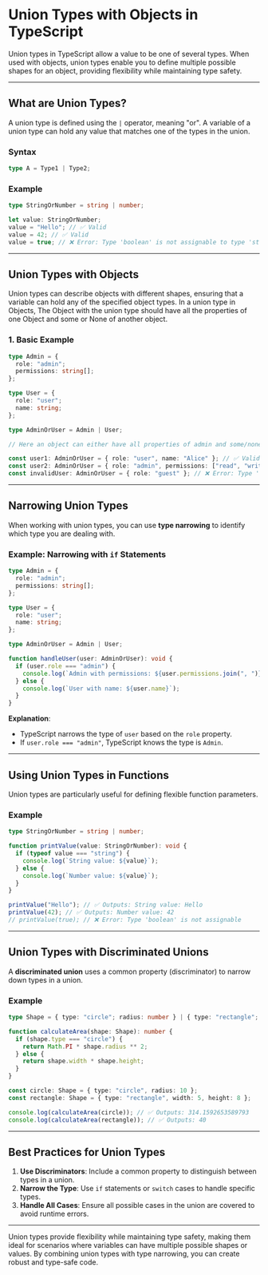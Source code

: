 # Union Types with Objects in TypeScript

Union types in TypeScript allow a value to be one of several types. When used with objects, union types enable you to define multiple possible shapes for an object, providing flexibility while maintaining type safety.

---

## **What are Union Types?**

A union type is defined using the `|` operator, meaning "or". A variable of a union type can hold any value that matches one of the types in the union.

### **Syntax**

```typescript
type A = Type1 | Type2;
```

### **Example**

```typescript
type StringOrNumber = string | number;

let value: StringOrNumber;
value = "Hello"; // ✅ Valid
value = 42; // ✅ Valid
value = true; // ❌ Error: Type 'boolean' is not assignable to type 'string | number'
```

---

## **Union Types with Objects**

Union types can describe objects with different shapes, ensuring that a variable can hold any of the specified object types.
In a union type in Objects, The Object with the union type should have all the properties of one Object and some or None of another object.

### **1. Basic Example**

```typescript
type Admin = {
  role: "admin";
  permissions: string[];
};

type User = {
  role: "user";
  name: string;
};

type AdminOrUser = Admin | User;

// Here an object can either have all properties of admin and some/none of user OR all properties of user and some/none of admin

const user1: AdminOrUser = { role: "user", name: "Alice" }; // ✅ Valid
const user2: AdminOrUser = { role: "admin", permissions: ["read", "write"] }; // ✅ Valid
const invalidUser: AdminOrUser = { role: "guest" }; // ❌ Error: Type '"guest"' is not assignable
```

---

## **Narrowing Union Types**

When working with union types, you can use **type narrowing** to identify which type you are dealing with.

### **Example: Narrowing with `if` Statements**

```typescript
type Admin = {
  role: "admin";
  permissions: string[];
};

type User = {
  role: "user";
  name: string;
};

type AdminOrUser = Admin | User;

function handleUser(user: AdminOrUser): void {
  if (user.role === "admin") {
    console.log(`Admin with permissions: ${user.permissions.join(", ")}`);
  } else {
    console.log(`User with name: ${user.name}`);
  }
}
```

**Explanation**:

- TypeScript narrows the type of `user` based on the `role` property.
- If `user.role === "admin"`, TypeScript knows the type is `Admin`.

---

## **Using Union Types in Functions**

Union types are particularly useful for defining flexible function parameters.

### **Example**

```typescript
type StringOrNumber = string | number;

function printValue(value: StringOrNumber): void {
  if (typeof value === "string") {
    console.log(`String value: ${value}`);
  } else {
    console.log(`Number value: ${value}`);
  }
}

printValue("Hello"); // ✅ Outputs: String value: Hello
printValue(42); // ✅ Outputs: Number value: 42
// printValue(true); // ❌ Error: Type 'boolean' is not assignable
```

---

## **Union Types with Discriminated Unions**

A **discriminated union** uses a common property (discriminator) to narrow down types in a union.

### **Example**

```typescript
type Shape = { type: "circle"; radius: number } | { type: "rectangle"; width: number; height: number };

function calculateArea(shape: Shape): number {
  if (shape.type === "circle") {
    return Math.PI * shape.radius ** 2;
  } else {
    return shape.width * shape.height;
  }
}

const circle: Shape = { type: "circle", radius: 10 };
const rectangle: Shape = { type: "rectangle", width: 5, height: 8 };

console.log(calculateArea(circle)); // ✅ Outputs: 314.1592653589793
console.log(calculateArea(rectangle)); // ✅ Outputs: 40
```

---

## **Best Practices for Union Types**

1. **Use Discriminators**: Include a common property to distinguish between types in a union.
2. **Narrow the Type**: Use `if` statements or `switch` cases to handle specific types.
3. **Handle All Cases**: Ensure all possible cases in the union are covered to avoid runtime errors.

---

Union types provide flexibility while maintaining type safety, making them ideal for scenarios where variables can have multiple possible shapes or values. By combining union types with type narrowing, you can create robust and type-safe code.
